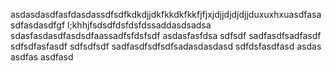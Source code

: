 asdasdasdfasfdasdassdfsdfkdkdjjdkfkkdkfkkfjfjxjdjjdjdjdjjduxuxhxuasdfasasdfasdasdfgf l;khhjfsdsdfdsfdsfdssaddasdsadsa
sdasfasdasdfasdsdfaassadfsfdsfsdf
asdasfasfdsa
sdfsdf
sadfasdfsadfasdf
sdfsdfasfasdf
sdfsdfsdf
sadfasdfsdfsdfsadasdasdasd
sdfdsfasdfasd
asdas
asdfas
asdfasd
